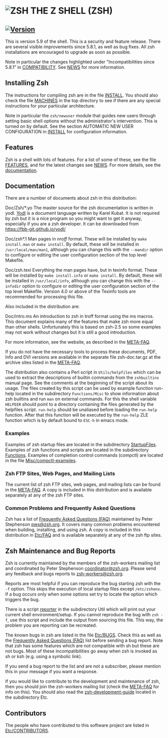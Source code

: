 
# ![ZSH](https://www.zsh.org/color_vertical_icon.png) THE Z SHELL (ZSH) 

## [![Version](https://img.shields.io/badge/dynamic/json?color=blue&label=Version&query=%24%5B0%5D%5B%27name%27%5D&url=https%3A%2F%2Fapi.github.com%2Frepos%2Fzsh-users%2Fzsh%2Ftags)](https://github.com/zsh-users/zsh/tags)

This is version 5.9 of the shell. This is a security and feature release.
There are several visible improvements since 5.8.1, as well as bug fixes.
All zsh installations are encouraged to upgrade as soon as possible.

Note in particular the changes highlighted under "Incompatibilities since
5.8.1" in [COMPATIBILITY](COMPATIBILITY). See [NEWS](NEWS) for more information.

## Installing Zsh

The instructions for compiling zsh are in the file [INSTALL](INSTALL).  You should
also check the file [MACHINES](MACHINES) in the top directory to see if there
are any special instructions for your particular architecture.

Note in particular the `zsh/newuser` module that guides new users through
setting basic shell options without the administrator's intervention.  This
is turned on by default.  See the section AUTOMATIC NEW USER CONFIGURATION
in [INSTALL](INSTALL) for configuration information.

## Features

Zsh is a shell with lots of features.  For a list of some of these, see the
file [FEATURES](FEATURES), and for the latest changes see [NEWS](NEWS).  For more
details, see the [documentation](https://zsh.sourceforge.io/Doc/).

## Documentation

There are a number of documents about zsh in this distribution:

Doc/Zsh/*.yo	The master source for the zsh documentation is written in
		yodl. [Yodl](https://fbb-git.github.io/yodl/) is a document language written by Karel Kubat.
		It is not required by zsh but it is a nice program so you
		might want to get it anyway, especially if you are a zsh
		developer.  It can be downloaded from
		https://fbb-git.github.io/yodl/

Doc/zsh\*.1	Man pages in *nroff* format.  These will be installed
		by `make install.man` or `make install`.  By default,
		these will be installed in `/usr/local/man/man1`, although
		you can change this with the `--mandir` option to configure
		or editing the user configuration section of the top level
		Makefile.

Doc/zsh.texi	Everything the man pages have, but in texinfo format.  These
		will be installed by `make install.info` or `make install`.
		By default, these will be installed in `/usr/local/info`,
		although you can change this with the `--infodir` option to
		configure or editing the user configuration section of the
		top level Makefile.  Version 4.0 or above of the
		Texinfo tools are recommended for processing this file.

Also included in the distribution are:

Doc/intro.ms	An introduction to zsh in troff format using the ms
		macros.  This document explains many of the features
		that make zsh more equal than other shells.
		Unfortunately this is based on zsh-2.5 so some examples
		may not work without changes but it is still a good
		introduction.

For more information, see the website, as described in the [META-FAQ](https://www.zsh.org/pub/META-FAQ).

If you do not have the necessary tools to process these documents, PDF,
Info and DVI versions are available in the separate file zsh-doc.tar.gz at
the archive sites listed in the [META-FAQ](https://www.zsh.org/pub/META-FAQ).

The distribution also contains a Perl script in `Utils/helpfiles` which
can be used to extract the descriptions of builtin commands from the
`zshbuiltins` manual page.  See the comments at the beginning of the
script about its usage.  The files created by this script can be used
by example function run-help located in the subdirectory `Functions/Misc` to
show information about zsh builtins and run `man` on external commands.
For this the shell variable `HELPDIR` should point to a directory containing
the files generated by the helpfiles script.  `run-help` should be
unaliased before loading the `run-help` function.  After that this function
will be executed by the `run-help` ZLE function which is by default bound
to `ESC-h` in emacs mode.

### Examples

Examples of zsh startup files are located in the subdirectory
[StartupFiles](StartupFiles/).  Examples of zsh functions and scripts are located in
the subdirectory [Functions](Functions/).  Examples of completion control commands
(compctl) are located in the file [Misc/compctl-examples](Misc/compctl-examples).

### Zsh FTP Sites, Web Pages, and Mailing Lists

The current list of zsh FTP sites, web pages, and mailing lists can be
found in the [META-FAQ](https://www.zsh.org/pub/META-FAQ).  A copy is included in this distribution and is
available separately at any of the zsh FTP sites.

### Common Problems and Frequently Asked Questions

Zsh has a list of [Frequently Asked Questions (FAQ)](https://zsh.sourceforge.io/FAQ/) maintained by Peter
Stephenson <pws@zsh.org>.  It covers many common problems encountered
when building, installing, and using zsh.  A copy is included in this
distribution in [Etc/FAQ](Etc/FAQ.yo) and is available separately at any of the zsh
ftp sites.

## Zsh Maintenance and Bug Reports

Zsh is currently maintained by the members of the zsh-workers mailing list
and coordinated by Peter Stephenson <coordinator@zsh.org>.  Please send
any feedback and bugs reports to <zsh-workers@zsh.org>.

Reports are most helpful if you can reproduce the bug starting zsh with
the `-f` option.  This skips the execution of local startup files except
`/etc/zshenv`.  If a bug occurs only when some options set try to locate
the option which triggers the bug.

There is a script [reporter](Util/reporter) in the subdirectory Util which will print out
your current shell environment/setup.  If you cannot reproduce the bug
with `zsh -f`, use this script and include the output from sourcing this
file.  This way, the problem you are reporting can be recreated.

The known bugs in zsh are listed in the file [Etc/BUGS](Etc/BUGS).  Check this as
well as the [Frequently Asked Questions (FAQ)](https://zsh.sourceforge.io/FAQ/) list before sending a bug
report.  Note that zsh has some features which are not compatible with
sh but these are not bugs.  Most of these incompatibilities go away
when zsh is invoked as sh or ksh (e.g. using a symbolic link).

If you send a bug report to the list and are not a subscriber, please
mention this in your message if you want a response.

If you would like to contribute to the development and maintenance of zsh,
then you should join the zsh-workers mailing list (check the [META-FAQ](https://www.zsh.org/pub/META-FAQ)
for info on this).  You should also read the [zsh-development-guide](Etc/zsh-development-guide)
located in the subdirectory Etc.

## Contributors

The people who have contributed to this software project are listed
in [Etc/CONTRIBUTORS](Etc/CONTRIBUTORS).
